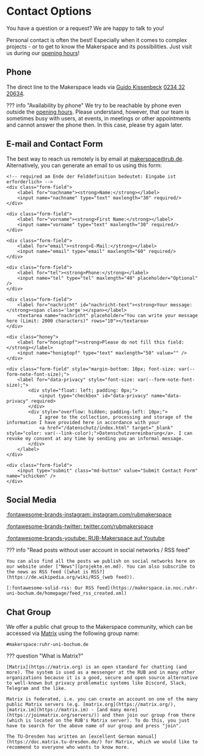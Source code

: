 # Contact Options

You have a question or a request? We are happy to talk to you!

Personal contact is often the best! Especially when it comes to complex projects - or to get to know the Makerspace and its possibilities. Just visit us during our [opening hours](oeffnungszeiten.en.md)!

## Phone

The direct line to the Makerspace leads via [Guido Kissenbeck](team.en.md#back-office) [0234 32 20634](tel:+492343220634). 

??? info "Availability by phone"
	We try to be reachable by phone even outside the [opening hours](oeffnungszeiten.en.md). Please understand, however, that our team is sometimes busy with users, at events, in meetings or other appointments and cannot answer the phone then. In this case, please try again later. 


## E-mail and Contact Form

The best way to reach us remotely is by email at [makerspace@rub.de](mailto:makerspace@rub.de).  
Alternatively, you can generate an email to us using this form: 

<form method="post" action="https://feedback.ruhr-uni-bochum.de/formmailer.php" name="Kontaktformular" enctype="multipart/form-data" class="form">
    <input type="hidden" name="subject"       value="Kontaktaufnahme von der Makerspace-Homepage" />     
	<input type="hidden" name="recipients"    value="makerspace@ruhr-uni-bochum.de"/>
    <!-- 
	<input type="hidden" name="mail_options" value="CharSet=UTF-8, 
													PlainTemplate=template.txt, 
													TemplateMissing='', 
													Exclude=realname;honigtopf;schicken;FromAddr"/> 
	-->
	<input type="hidden" name="mail_options" value="charset=UTF-8,Exclude=realname;honigtopf;schicken;FromAddr"/>
	<input type="hidden" name="good_url"      value="https://makerspace.ruhr-uni-bochum.de/danke/"  />
	
	<!-- required am Ende der Felddefinition bedeutet: Eingabe ist erforderlich> -->
    <div class="form-field">
		<label for="nachname"><strong>Name:</strong></label>
		<input name="nachname" type="text" maxlength="30" required/>
	</div>							

	<div class="form-field">
		<label for="vorname"><strong>First Name:</strong></label>
		<input name="vorname" type="text" maxlength="30" required/>
	</div>							

	<div class="form-field">
		<label for="email"><strong>E-Mail:</strong></label>
		<input name="email" type="email" maxlength="60" required/>
	</div>			

	<div class="form-field">
		<label for="tel"><strong>Phone:</strong></label>
		<input name="tel" type="tel" maxlength="40" placeholder="Optional" />
	</div>						

	<div class="form-field">
		<label for="nachricht" id="nachricht-text"><strong>Your message:</strong><span class='large'></span></label>
		<textarea name="nachricht" placeholder="You can write your message here (Limit: 2000 characters)" rows="10"></textarea>
	</div> 

	<div class="honey">
		<label for="honigtopf"><strong>Please do not fill this field:</strong></label>
		<input name="honigtopf" type="text" maxlength="50" value="" />
	</div>

	<div class="form-field" style="margin-bottom: 10px; font-size: var(--form-note-font-size);">
		<label for="data-privacy" style="font-size: var(--form-note-font-size);">
			<div style="float: left; padding: 0px;">
				<input type="checkbox" id="data-privacy" name="data-privacy" required>
			</div>
			<div style="overflow: hidden; padding-left: 10px;">
				I agree to the collection, processing and storage of the information I have provided here in accordance with your
				<a href="/datenschutz/index.html" target="_blank" style="color: var(--link-color);">Datenschutzvereinbarung</a>. I can revoke my consent at any time by sending you an informal message.
			</div>
		</label>
	</div>	

	<div class="form-field">
		<input type="submit" class="md-button" value="Submit Contact Form" name="schicken" /> 
	</div>							
</form>

## Social Media

[:fontawesome-brands-instagram: instagram.com/rubmakerspace](https://instagram.com/rubmakerspace)  

[:fontawesome-brands-twitter: twitter.com/rubmakerspace](https://twitter.com/rubmakerspace)  

[:fontawesome-brands-youtube: RUB-Makerspace auf Youtube](https://www.youtube.com/channel/UCmyfl2EgsQpwNNzURhh9JYg/)  

??? info "Read posts without user account in social networks / RSS feed"

	You can also find all the posts we publish on social networks here on our website under ["News"](projekte.en.md). You can also subscribe to the news as RSS feed ([what is RSS?](https://de.wikipedia.org/wiki/RSS_(web feed)).  

	[:fontawesome-solid-rss: Our RSS feed](https://makerspace.io.noc.ruhr-uni-bochum.de/homepage/feed_rss_created.xml)


## Chat Group

We offer a public chat group to the Makerspace community, which can be accessed via [Matrix](https://de.wikipedia.org/wiki/Matrix_(Kommunikationsprotokoll)) using the following group name:

    #makerspace:ruhr-uni-bochum.de

??? question "What is Matrix?"

	[Matrix](https://matrix.org) is an open standard for chatting (and more). The system is used as a messenger at the RUB and in many other organizations because it is a good, secure and open source alternative to well-known but privacy problematic systems like Discord, Slack, Telegram and the like. 

	Matrix is federated, i.e. you can create an account on one of the many public Matrix servers (e.g. [matrix.org](https://matrix.org/), [matrix.im](https://matrix.im) - [and many more](https://joinmatrix.org/servers/)) and then join our group from there (which is located on the RUB's Matrix server). To do this, you just have to search for the above name of our group and press "join". 

	The TU-Dresden has written an [excellent German manual](https://doc.matrix.tu-dresden.de/) for Matrix, which we would like to recommend to everyone who wants to know more.
